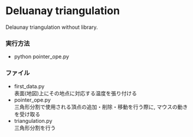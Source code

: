 # Deluanay triangulation
Delaunay triangulation without library. 
### 実行方法
- python pointer_ope.py  
### ファイル
- first_data.py  
表面(地図)上にその地点に対応する温度を張り付ける
- pointer_ope.py  
三角形分割で使用される頂点の追加・削除・移動を行う際に, マウスの動きを受け取る
- triangulation.py  
三角形分割を行う
